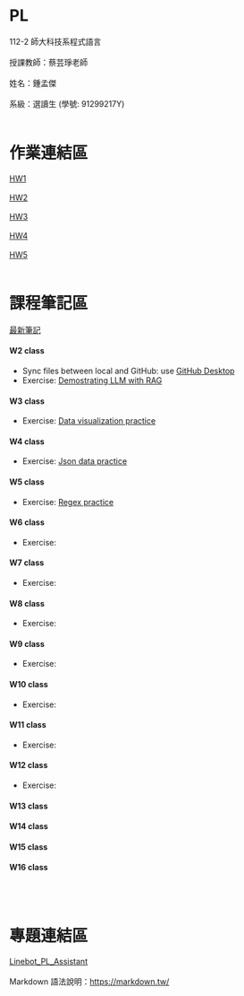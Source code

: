 # PL
112-2 師大科技系程式語言<br><br>
授課教師：蔡芸琤老師<br><br>
姓名：鍾孟傑<br><br>
系級：選讀生 (學號: 91299217Y)<br><br>

# 作業連結區
[HW1](https://github.com/bomb1000/PL/blob/main/02_Homework/PL_HW1/HW_1.ipynb)
<br><br>
[HW2](https://github.com/bomb1000/PL/blob/main/02_Homework/PL_HW2/HW_2.ipynb)
<br><br>
[HW3](https://github.com/bomb1000/PL/blob/main/02_Homework/PL_HW3/HW_3.ipynb)
<br><br>
[HW4](https://github.com/bomb1000/PL/blob/main/02_Homework/PL_HW4/HW_4.ipynb)
<br><br>
[HW5](https://github.com/bomb1000/PL/tree/main/PL_HW5)
<br><br>


# 課程筆記區
[最新筆記](https://hackmd.io/@bomb1000/rJYwKQD2p)

#### W2 class
- Sync files between local and GitHub: use [GitHub Desktop](https://desktop.github.com/)
- Exercise: [Demostrating LLM with RAG](https://github.com/bomb1000/PL/blob/main/01_Notes/exercise_0229_W2/LLM_RAG/RAG-Student-Success.ipynb)
  
#### W3 class
- Exercise: [Data visualization practice](https://github.com/bomb1000/PL/blob/main/01_Notes/exercise_0307_W3/Data_viz_practice.ipynb)
#### W4 class
- Exercise: [Json data practice](https://github.com/bomb1000/PL/blob/main/01_Notes/exercise_0314_W4/Json_Practice.ipynb)
#### W5 class
- Exercise: [Regex practice](https://github.com/bomb1000/PL/blob/main/01_Notes/exercise_0321_W5/regex_practice.ipynb)
#### W6 class
- Exercise: 
#### W7 class
- Exercise: 
#### W8 class
- Exercise: 
#### W9 class
- Exercise: 
#### W10 class
- Exercise: 
#### W11 class
- Exercise: 
#### W12 class
- Exercise: 
#### W13 class

#### W14 class

#### W15 class

#### W16 class


<br><br>

# 專題連結區
[Linebot_PL_Assistant](https://github.com/bomb1000/Linebot_PL_Assistant)
<br><br>
Markdown 語法說明：https://markdown.tw/<br><br>
